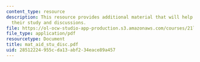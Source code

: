 ```yaml
---
content_type: resource
description: This resource provides additional material that will help the user in
  their study and discussions.
file: https://ol-ocw-studio-app-production.s3.amazonaws.com/courses/21l-004-major-poets-fall-2001/28512224955cda13abf234eace89a457_mat_aid_stu_disc.pdf
file_type: application/pdf
resourcetype: Document
title: mat_aid_stu_disc.pdf
uid: 28512224-955c-da13-abf2-34eace89a457
---
```

